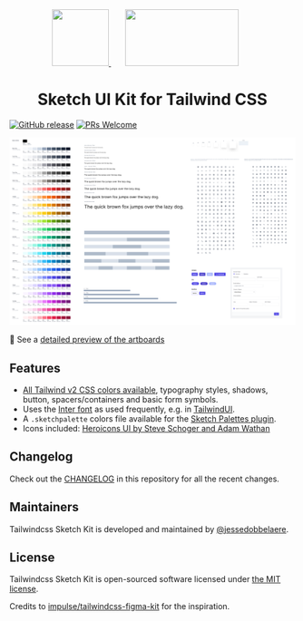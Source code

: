 <div align="center">
  <a href="https://tailwindcss.com/">
      <img width="100" height="100" src="https://cdn.worldvectorlogo.com/logos/tailwindcss.svg">
  </a>
  <a href="https://webpack.js.org/">
    <img width="200" height="100" vspace="" hspace="25" src="https://cdn.worldvectorlogo.com/logos/sketch-1.svg">
  </a>
  <h1>Sketch UI Kit for Tailwind CSS</h1>
</div>

[![GitHub release](https://img.shields.io/github/release/jessedobbelaere/tailwindcss-sketch-kit.svg)](https://github.com/jessedobbelaere/tailwindcss-sketch-kit/releases/latest)
[![PRs Welcome](https://img.shields.io/badge/PRs-welcome-brightgreen.svg?style=flat)](http://makeapullrequest.com)

<kbd>
  <a href="https://github.com/jessedobbelaere/tailwindcss-sketch-kit/raw/master/Tailwind%20CSS.sketch"><img alt="Preview Sketch UI Kit for Tailwind CSS" src="images/preview.png" /></a>
</kbd>

🔎 See a [detailed preview of the artboards](images/preview.pdf)

## Features

- [All Tailwind v2 CSS colors available](https://tailwindcss.com/docs/customizing-colors#color-palette-reference), typography styles, shadows, button, spacers/containers and basic form symbols.
- Uses the [Inter font](https://github.com/rsms/inter) as used frequently, e.g. in [TailwindUI](https://tailwindui.com/).
- A `.sketchpalette` colors file available for the [Sketch Palettes plugin](https://github.com/andrewfiorillo/sketch-palettes).
- Icons included: [Heroicons UI by Steve Schoger and Adam Wathan](https://github.com/refactoringui/heroicons)

## Changelog

Check out the [CHANGELOG](CHANGELOG.md) in this repository for all the recent changes.

## Maintainers

Tailwindcss Sketch Kit is developed and maintained by [@jessedobbelaere](twitter.com/jessedobbelaere).

## License

Tailwindcss Sketch Kit is open-sourced software licensed under [the MIT license](LICENSE.md).

Credits to [impulse/tailwindcss-figma-kit](https://github.com/impulse/tailwindcss-figma-kit) for the inspiration.
